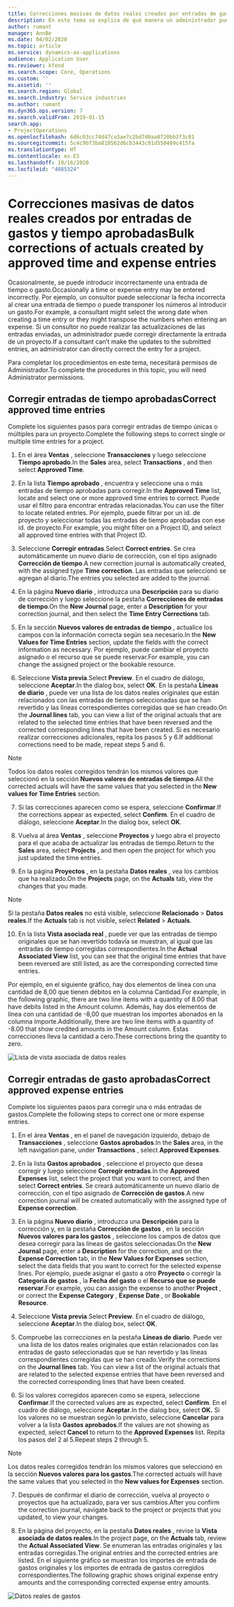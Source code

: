 ```yaml
---
title: Correcciones masivas de datos reales creados por entradas de gastos y tiempo aprobadas
description: En este tema se explica de qué manera un administrador puede hacer correcciones únicas o masivas a entradas de tiempo o gastos previamente aprobadas si la facturación no está completa.
author: rumant
manager: AnnBe
ms.date: 04/02/2020
ms.topic: article
ms.service: dynamics-ax-applications
audience: Application User
ms.reviewer: kfend
ms.search.scope: Core, Operations
ms.custom: ''
ms.assetid: ''
ms.search.region: Global
ms.search.industry: Service industries
ms.author: rumant
ms.dyn365.ops.version: 7
ms.search.validFrom: 2019-01-15
search.app:
- ProjectOperations
ms.openlocfilehash: 6d6c03cc74d47ca3ae7c2bd7d0aa0720bb2f3c01
ms.sourcegitcommit: 5c4c9bf3ba018562d6cb3443c01d550489c415fa
ms.translationtype: HT
ms.contentlocale: es-ES
ms.lasthandoff: 10/16/2020
ms.locfileid: "4085324"
---
```

# <a name="bulk-corrections-of-actuals-created-by-approved-time-and-expense-entries"></a><span data-ttu-id="f63a0-103">Correcciones masivas de datos reales creados por entradas de gastos y tiempo aprobadas</span><span class="sxs-lookup"><span data-stu-id="f63a0-103">Bulk corrections of actuals created by approved time and expense entries</span></span>

<span data-ttu-id="f63a0-104">Ocasionalmente, se puede introducir incorrectamente una entrada de tiempo o gasto.</span><span class="sxs-lookup"><span data-stu-id="f63a0-104">Occasionally a time or expense entry may be entered incorrectly.</span></span> <span data-ttu-id="f63a0-105">Por ejemplo, un consultor puede seleccionar la fecha incorrecta al crear una entrada de tiempo o puede transponer los números al introducir un gasto.</span><span class="sxs-lookup"><span data-stu-id="f63a0-105">For example, a consultant might select the wrong date when creating a time entry or they might transpose the numbers when entering an expense.</span></span> <span data-ttu-id="f63a0-106">Si un consultor no puede realizar las actualizaciones de las entradas enviadas, un administrador puede corregir directamente la entrada de un proyecto.</span><span class="sxs-lookup"><span data-stu-id="f63a0-106">If a consultant can’t make the updates to the submitted entries, an administrator can directly correct the entry for a project.</span></span>

<span data-ttu-id="f63a0-107">Para completar los procedimientos en este tema, necesitará permisos de Administrador.</span><span class="sxs-lookup"><span data-stu-id="f63a0-107">To complete the procedures in this topic, you will need Administrator permissions.</span></span>

## <a name="correct-approved-time-entries"></a><span data-ttu-id="f63a0-108">Corregir entradas de tiempo aprobadas</span><span class="sxs-lookup"><span data-stu-id="f63a0-108">Correct approved time entries</span></span>     

<span data-ttu-id="f63a0-109">Complete los siguientes pasos para corregir entradas de tiempo únicas o múltiples para un proyecto.</span><span class="sxs-lookup"><span data-stu-id="f63a0-109">Complete the following steps to correct single or multiple time entries for a project.</span></span>

1. <span data-ttu-id="f63a0-110">En el área **Ventas** , seleccione **Transacciones** y luego seleccione **Tiempo aprobado**.</span><span class="sxs-lookup"><span data-stu-id="f63a0-110">In the **Sales** area, select **Transactions** , and then select **Approved Time**.</span></span> 

2. <span data-ttu-id="f63a0-111">En la lista **Tiempo aprobado** , encuentra y seleccione una o más entradas de tiempo aprobadas para corregir.</span><span class="sxs-lookup"><span data-stu-id="f63a0-111">In the **Approved Time** list, locate and select one or more approved time entries to correct.</span></span> <span data-ttu-id="f63a0-112">Puede usar el filtro para encontrar entradas relacionadas.</span><span class="sxs-lookup"><span data-stu-id="f63a0-112">You can use the filter to locate related entries.</span></span> <span data-ttu-id="f63a0-113">Por ejemplo, puede filtrar por un id. de proyecto y seleccionar todas las entradas de tiempo aprobadas con ese id. de proyecto.</span><span class="sxs-lookup"><span data-stu-id="f63a0-113">For example, you might filter on a Project ID, and select all approved time entries with that Project ID.</span></span>

3. <span data-ttu-id="f63a0-114">Seleccione **Corregir entradas**.</span><span class="sxs-lookup"><span data-stu-id="f63a0-114">Select **Correct entries**.</span></span> <span data-ttu-id="f63a0-115">Se crea automáticamente un nuevo diario de corrección, con el tipo asignado **Corrección de tiempo**.</span><span class="sxs-lookup"><span data-stu-id="f63a0-115">A new correction journal is automatically created, with the assigned type **Time correction**.</span></span> <span data-ttu-id="f63a0-116">Las entradas que seleccionó se agregan al diario.</span><span class="sxs-lookup"><span data-stu-id="f63a0-116">The entries you selected are added to the journal.</span></span> 

4. <span data-ttu-id="f63a0-117">En la página **Nuevo diario** , introduzca una **Descripción** para su diario de corrección y luego seleccione la pestaña **Correcciones de entradas de tiempo**.</span><span class="sxs-lookup"><span data-stu-id="f63a0-117">On the **New Journal** page, enter a **Description** for your correction journal, and then select the **Time Entry Corrections** tab.</span></span>  
5. <span data-ttu-id="f63a0-118">En la sección **Nuevos valores de entradas de tiempo** , actualice los campos con la información correcta según sea necesario.</span><span class="sxs-lookup"><span data-stu-id="f63a0-118">In the **New Values for Time Entries** section, update the fields with the correct information as necessary.</span></span> <span data-ttu-id="f63a0-119">Por ejemplo, puede cambiar el proyecto asignado o el recurso que se puede reservar.</span><span class="sxs-lookup"><span data-stu-id="f63a0-119">For example, you can change the assigned project or the bookable resource.</span></span>

6. <span data-ttu-id="f63a0-120">Seleccione **Vista previa**.</span><span class="sxs-lookup"><span data-stu-id="f63a0-120">Select **Preview**.</span></span> <span data-ttu-id="f63a0-121">En el cuadro de diálogo, seleccione **Aceptar**.</span><span class="sxs-lookup"><span data-stu-id="f63a0-121">In the dialog box, select **OK**.</span></span> <span data-ttu-id="f63a0-122">En la pestaña **Líneas de diario** , puede ver una lista de los datos reales originales que están relacionados con las entradas de tiempo seleccionadas que se han revertido y las líneas correspondientes corregidas que se han creado.</span><span class="sxs-lookup"><span data-stu-id="f63a0-122">On the **Journal lines** tab, you can view a list of the original actuals that are related to the selected time entries that have been reversed and the corrected corresponding lines that have been created.</span></span> <span data-ttu-id="f63a0-123">Si es necesario realizar correcciones adicionales, repita los pasos 5 y 6.</span><span class="sxs-lookup"><span data-stu-id="f63a0-123">If additional corrections need to be made, repeat steps 5 and 6.</span></span> 

> [!NOTE]
> <span data-ttu-id="f63a0-124">Todos los datos reales corregidos tendrán los mismos valores que seleccionó en la sección **Nuevos valores de entradas de tiempo**.</span><span class="sxs-lookup"><span data-stu-id="f63a0-124">All the corrected actuals will have the same values that you selected in the **New values for Time Entries** section.</span></span>

7. <span data-ttu-id="f63a0-125">Si las correcciones aparecen como se espera, seleccione **Confirmar**.</span><span class="sxs-lookup"><span data-stu-id="f63a0-125">If the corrections appear as expected, select **Confirm**.</span></span> <span data-ttu-id="f63a0-126">En el cuadro de diálogo, seleccione **Aceptar**.</span><span class="sxs-lookup"><span data-stu-id="f63a0-126">In the dialog box, select **OK**.</span></span>

8. <span data-ttu-id="f63a0-127">Vuelva al área **Ventas** , seleccione **Proyectos** y luego abra el proyecto para el que acaba de actualizar las entradas de tiempo.</span><span class="sxs-lookup"><span data-stu-id="f63a0-127">Return to the **Sales** area, select **Projects** , and then open the project for which you just updated the time entries.</span></span> 

9. <span data-ttu-id="f63a0-128">En la página **Proyectos** , en la pestaña **Datos reales** , vea los cambios que ha realizado.</span><span class="sxs-lookup"><span data-stu-id="f63a0-128">On the **Projects** page, on the **Actuals** tab, view the changes that you made.</span></span> 

> [!NOTE]
> <span data-ttu-id="f63a0-129">Si la pestaña **Datos reales** no está visible, seleccione **Relacionado** > **Datos reales**.</span><span class="sxs-lookup"><span data-stu-id="f63a0-129">If the **Actuals** tab is not visible, select **Related** > **Actuals**.</span></span>  

10. <span data-ttu-id="f63a0-130">En la lista **Vista asociada real** , puede ver que las entradas de tiempo originales que se han revertido todavía se muestran, al igual que las entradas de tiempo corregidas correspondientes.</span><span class="sxs-lookup"><span data-stu-id="f63a0-130">In the **Actual Associated View** list, you can see that the original time entries that have been reversed are still listed, as are the corresponding corrected time entries.</span></span> 

<span data-ttu-id="f63a0-131">Por ejemplo, en el siguiente gráfico, hay dos elementos de línea con una cantidad de 8,00 que tienen débitos en la columna Cantidad.</span><span class="sxs-lookup"><span data-stu-id="f63a0-131">For example, in the following graphic, there are two line items with a quantity of 8.00 that have debits listed in the Amount column.</span></span> <span data-ttu-id="f63a0-132">Además, hay dos elementos de línea con una cantidad de -8,00 que muestran los importes abonados en la columna Importe.</span><span class="sxs-lookup"><span data-stu-id="f63a0-132">Additionally, there are two line items with a quantity of -8.00 that show credited amounts in the Amount column.</span></span> <span data-ttu-id="f63a0-133">Estas correcciones lleva la cantidad a cero.</span><span class="sxs-lookup"><span data-stu-id="f63a0-133">These corrections bring the quantity to zero.</span></span>

![Lista de vista asociada de datos reales](https://github.com/MicrosoftDocs/dynamics-365-customer-engagement-pr/blob/bulk-corrections-actuals-created-by-approved-time-expense-entries.md/time-actuals.png)
 
## <a name="correct-approved-expense-entries"></a><span data-ttu-id="f63a0-135">Corregir entradas de gasto aprobadas</span><span class="sxs-lookup"><span data-stu-id="f63a0-135">Correct approved expense entries</span></span>

<span data-ttu-id="f63a0-136">Complete los siguientes pasos para corregir una o más entradas de gastos.</span><span class="sxs-lookup"><span data-stu-id="f63a0-136">Complete the following steps to correct one or more expense entries.</span></span> 

1. <span data-ttu-id="f63a0-137">En el área **Ventas** , en el panel de navegación izquierdo, debajo de **Transacciones** , seleccione **Gastos aprobados**.</span><span class="sxs-lookup"><span data-stu-id="f63a0-137">In the **Sales** area, in the left navigation pane, under **Transactions** , select **Approved Expenses**.</span></span>

2. <span data-ttu-id="f63a0-138">En la lista **Gastos aprobados** , seleccione el proyecto que desea corregir y luego seleccione **Corregir entradas**.</span><span class="sxs-lookup"><span data-stu-id="f63a0-138">In the **Approved Expenses** list, select the project that you want to correct, and then select **Correct entries**.</span></span> <span data-ttu-id="f63a0-139">Se creará automáticamente un nuevo diario de corrección, con el tipo asignado de **Corrección de gastos**.</span><span class="sxs-lookup"><span data-stu-id="f63a0-139">A new correction journal will be created automatically with the assigned type of **Expense correction**.</span></span> 

3. <span data-ttu-id="f63a0-140">En la página **Nuevo diario** , introduzca una **Descripción** para la corrección y, en la pestaña **Corrección de gastos** , en la sección **Nuevos valores para los gastos** , seleccione los campos de datos que desea corregir para las líneas de gastos seleccionadas.</span><span class="sxs-lookup"><span data-stu-id="f63a0-140">On the **New Journal** page, enter a **Description** for the correction, and on the **Expense Correction** tab, in the **New Values for Expenses** section, select the data fields that you want to correct for the selected expense lines.</span></span> <span data-ttu-id="f63a0-141">Por ejemplo, puede asignar el gasto a otro **Proyecto** o corregir la **Categoría de gastos** , la **Fecha del gasto** o el **Recurso que se puede reservar**.</span><span class="sxs-lookup"><span data-stu-id="f63a0-141">For example, you can assign the expense to another **Project** , or correct the **Expense Category** , **Expense Date** , or **Bookable Resource**.</span></span>

4. <span data-ttu-id="f63a0-142">Seleccione **Vista previa**.</span><span class="sxs-lookup"><span data-stu-id="f63a0-142">Select **Preview**.</span></span> <span data-ttu-id="f63a0-143">En el cuadro de diálogo, seleccione **Aceptar**.</span><span class="sxs-lookup"><span data-stu-id="f63a0-143">In the dialog box, select **OK**.</span></span> 

5. <span data-ttu-id="f63a0-144">Compruebe las correcciones en la pestaña **Líneas de diario**. Puede ver una lista de los datos reales originales que están relacionados con las entradas de gasto seleccionadas que se han revertido y las líneas correspondientes corregidas que se han creado.</span><span class="sxs-lookup"><span data-stu-id="f63a0-144">Verify the corrections on the **Journal lines** tab. You can view a list of the original actuals that are related to the selected expense entries that have been reversed and the corrected corresponding lines that have been created.</span></span>

6. <span data-ttu-id="f63a0-145">Si los valores corregidos aparecen como se espera, seleccione **Confirmar**.</span><span class="sxs-lookup"><span data-stu-id="f63a0-145">If the corrected values are as expected, select **Confirm**.</span></span> <span data-ttu-id="f63a0-146">En el cuadro de diálogo, seleccione **Aceptar**.</span><span class="sxs-lookup"><span data-stu-id="f63a0-146">In the dialog box, select **OK.**</span></span> <span data-ttu-id="f63a0-147">Si los valores no se muestran según lo previsto, seleccione **Cancelar** para volver a la lista **Gastos aprobados**.</span><span class="sxs-lookup"><span data-stu-id="f63a0-147">If the values are not showing as expected, select **Cancel** to return to the **Approved Expenses** list.</span></span> <span data-ttu-id="f63a0-148">Repita los pasos del 2 al 5.</span><span class="sxs-lookup"><span data-stu-id="f63a0-148">Repeat steps 2 through 5.</span></span> 

> [!NOTE]
> <span data-ttu-id="f63a0-149">Los datos reales corregidos tendrán los mismos valores que seleccionó en la sección **Nuevos valores para los gastos**.</span><span class="sxs-lookup"><span data-stu-id="f63a0-149">The corrected actuals will have the same values that you selected in the **New values for Expenses** section.</span></span>

7. <span data-ttu-id="f63a0-150">Después de confirmar el diario de corrección, vuelva al proyecto o proyectos que ha actualizado, para ver sus cambios.</span><span class="sxs-lookup"><span data-stu-id="f63a0-150">After you confirm the correction journal, navigate back to the project or projects that you updated, to view your changes.</span></span>  

8. <span data-ttu-id="f63a0-151">En la página del proyecto, en la pestaña **Datos reales** , revise la **Vista asociada de datos reales**.</span><span class="sxs-lookup"><span data-stu-id="f63a0-151">In the project page, on the **Actuals** tab, review the **Actual Associated View**.</span></span> <span data-ttu-id="f63a0-152">Se enumeran las entradas originales y las entradas corregidas.</span><span class="sxs-lookup"><span data-stu-id="f63a0-152">The original entries and the corrected entries are listed.</span></span> <span data-ttu-id="f63a0-153">En el siguiente gráfico se muestran los importes de entrada de gastos originales y los importes de entrada de gastos corregidos correspondientes.</span><span class="sxs-lookup"><span data-stu-id="f63a0-153">The following graphic shows original expense entry amounts and the corresponding corrected expense entry amounts.</span></span> 

![Datos reales de gastos](https://user-images.githubusercontent.com/60806505/77122219-4cd52900-69fa-11ea-8349-ccd2ffebf640.png)
